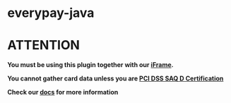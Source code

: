 everypay-java
=============

# ATTENTION
**You must be using this plugin together with our [iFrame](https://docs.everypay.gr/accept-payments/payform/).**

**You cannot gather card data unless you are [PCI DSS SAQ D Certification](https://www.pcisecuritystandards.org/documents/SAQ_D_v3_Merchant.pdf)**

**Check our [docs](https://docs.everypay.gr/) for more information**
